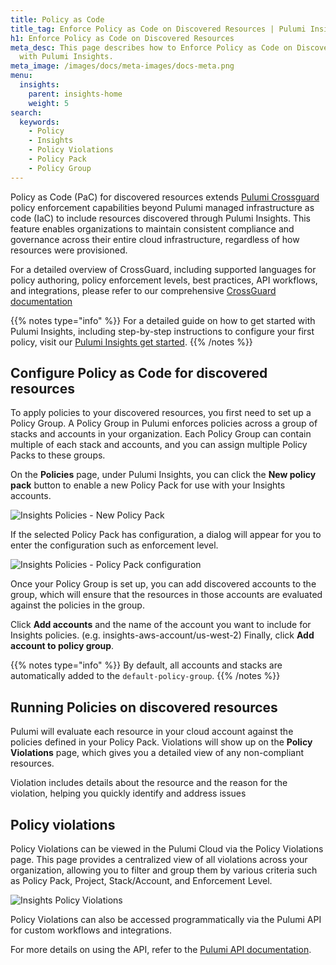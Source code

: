 ```yaml
---
title: Policy as Code
title_tag: Enforce Policy as Code on Discovered Resources | Pulumi Insights
h1: Enforce Policy as Code on Discovered Resources
meta_desc: This page describes how to Enforce Policy as Code on Discovered Resources
  with Pulumi Insights.
meta_image: /images/docs/meta-images/docs-meta.png
menu:
  insights:
    parent: insights-home
    weight: 5
search:
  keywords:
    - Policy
    - Insights
    - Policy Violations
    - Policy Pack
    - Policy Group
---
```


Policy as Code (PaC) for discovered resources extends [Pulumi Crossguard](/docs/iac/using-pulumi/crossguard/) policy enforcement capabilities beyond Pulumi managed infrastructure as code (IaC) to include resources discovered through Pulumi Insights. This feature enables organizations to maintain consistent compliance and governance across their entire cloud infrastructure, regardless of how resources were provisioned.

For a detailed overview of CrossGuard, including supported languages for policy authoring, policy enforcement levels, best practices, API workflows, and integrations, please refer to our comprehensive [CrossGuard documentation](/docs/iac/using-pulumi/crossguard/)

{{% notes type="info" %}}
For a detailed guide on how to get started with Pulumi Insights, including step-by-step instructions to configure your first policy, visit our [Pulumi Insights get started](/docs/insights/get-started/).
{{% /notes %}}

## Configure Policy as Code for discovered resources

To apply policies to your discovered resources, you first need to set up a Policy Group. A Policy Group in Pulumi enforces policies across a group of stacks and accounts in your organization. Each Policy Group can contain multiple of each stack and accounts, and you can assign multiple Policy Packs to these groups.

On the **Policies** page, under Pulumi Insights, you can click the **New policy pack** button to enable a new Policy Pack for use with your Insights accounts.

![Insights Policies - New Policy Pack](/docs/insights/assets/create-policy-group.png)

If the selected Policy Pack has configuration, a dialog will appear for you to enter the configuration such as enforcement level.

![Insights Policies - Policy Pack configuration](/docs/insights/assets/enable-policy-pack.png)

Once your Policy Group is set up, you can add discovered accounts to the group, which will ensure that the resources in those accounts are evaluated against the policies in the group.

Click **Add accounts** and the name of the account you want to include for Insights policies. (e.g. insights-aws-account/us-west-2) Finally, click **Add account to policy group**.

{{% notes type="info" %}}
By default, all accounts and stacks are automatically added to the `default-policy-group`.
{{% /notes %}}

## Running Policies on discovered resources

Pulumi will evaluate each resource in your cloud account against the policies defined in your Policy Pack. Violations will show up on the **Policy Violations** page, which gives you a detailed view of any non-compliant resources.

Violation includes details about the resource and the reason for the violation, helping you quickly identify and address issues

## Policy violations

Policy Violations can be viewed in the Pulumi Cloud via the Policy Violations page. This page provides a centralized view of all violations across your organization, allowing you to filter and group them by various criteria such as Policy Pack, Project, Stack/Account, and Enforcement Level.

![Insights Policy Violations](/docs/insights/assets/insights-policy-violations.png)

Policy Violations can also be accessed programmatically via the Pulumi API for custom workflows and integrations.

For more details on using the API, refer to the [Pulumi API documentation](/docs/pulumi-cloud/cloud-rest-api/#list-policy-violations).

